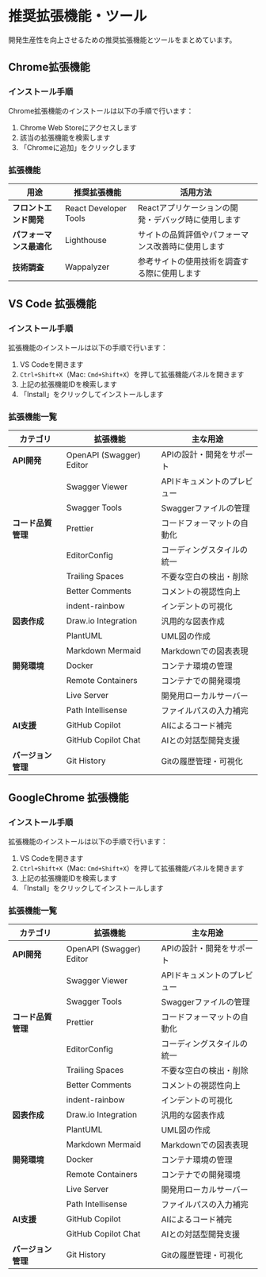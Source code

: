 # 推奨拡張機能・ツール

開発生産性を向上させるための推奨拡張機能とツールをまとめています。
## Chrome拡張機能

### インストール手順

Chrome拡張機能のインストールは以下の手順で行います：

1. Chrome Web Storeにアクセスします
2. 該当の拡張機能を検索します
3. 「Chromeに追加」をクリックします

### 拡張機能

| 用途 | 推奨拡張機能 | 活用方法 |
|------|--------------|----------|
| **フロントエンド開発** | React Developer Tools | Reactアプリケーションの開発・デバッグ時に使用します |
| **パフォーマンス最適化** | Lighthouse | サイトの品質評価やパフォーマンス改善時に使用します |
| **技術調査** | Wappalyzer | 参考サイトの使用技術を調査する際に使用します |

## VS Code 拡張機能

### インストール手順

拡張機能のインストールは以下の手順で行います：

1. VS Codeを開きます
2. `Ctrl+Shift+X`（Mac: `Cmd+Shift+X`）を押して拡張機能パネルを開きます
3. 上記の拡張機能IDを検索します
4. 「Install」をクリックしてインストールします

### 拡張機能一覧

| カテゴリ | 拡張機能 | 主な用途 |
|---------|----------|----------|
| **API開発** | OpenAPI (Swagger) Editor | APIの設計・開発をサポート |
|  | Swagger Viewer | APIドキュメントのプレビュー |
|  | Swagger Tools | Swaggerファイルの管理 |
| **コード品質管理** | Prettier | コードフォーマットの自動化 |
|  | EditorConfig | コーディングスタイルの統一 |
|  | Trailing Spaces | 不要な空白の検出・削除 |
|  | Better Comments | コメントの視認性向上 |
|  | indent-rainbow | インデントの可視化 |
| **図表作成** | Draw.io Integration | 汎用的な図表作成 |
|  | PlantUML | UML図の作成 |
|  | Markdown Mermaid | Markdownでの図表表現 |
| **開発環境** | Docker | コンテナ環境の管理 |
|  | Remote Containers | コンテナでの開発環境 |
|  | Live Server | 開発用ローカルサーバー |
|  | Path Intellisense | ファイルパスの入力補完 |
| **AI支援** | GitHub Copilot | AIによるコード補完 |
|  | GitHub Copilot Chat | AIとの対話型開発支援 |
| **バージョン管理** | Git History | Gitの履歴管理・可視化 |


## GoogleChrome 拡張機能

### インストール手順

拡張機能のインストールは以下の手順で行います：

1. VS Codeを開きます
2. `Ctrl+Shift+X`（Mac: `Cmd+Shift+X`）を押して拡張機能パネルを開きます
3. 上記の拡張機能IDを検索します
4. 「Install」をクリックしてインストールします

### 拡張機能一覧

| カテゴリ | 拡張機能 | 主な用途 |
|---------|----------|----------|
| **API開発** | OpenAPI (Swagger) Editor | APIの設計・開発をサポート |
|  | Swagger Viewer | APIドキュメントのプレビュー |
|  | Swagger Tools | Swaggerファイルの管理 |
| **コード品質管理** | Prettier | コードフォーマットの自動化 |
|  | EditorConfig | コーディングスタイルの統一 |
|  | Trailing Spaces | 不要な空白の検出・削除 |
|  | Better Comments | コメントの視認性向上 |
|  | indent-rainbow | インデントの可視化 |
| **図表作成** | Draw.io Integration | 汎用的な図表作成 |
|  | PlantUML | UML図の作成 |
|  | Markdown Mermaid | Markdownでの図表表現 |
| **開発環境** | Docker | コンテナ環境の管理 |
|  | Remote Containers | コンテナでの開発環境 |
|  | Live Server | 開発用ローカルサーバー |
|  | Path Intellisense | ファイルパスの入力補完 |
| **AI支援** | GitHub Copilot | AIによるコード補完 |
|  | GitHub Copilot Chat | AIとの対話型開発支援 |
| **バージョン管理** | Git History | Gitの履歴管理・可視化 |